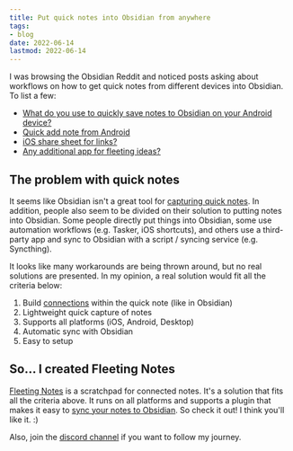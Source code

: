 ```yaml
---
title: Put quick notes into Obsidian from anywhere
tags:
- blog
date: 2022-06-14
lastmod: 2022-06-14
---
```


I was browsing the Obsidian Reddit and noticed posts asking about workflows on how to get quick notes from different devices into Obsidian. To list a few:

* [What do you use to quickly save notes to Obsidian on your Android device?](https://www.reddit.com/r/ObsidianMD/comments/v9v98f/what_do_you_use_to_quickly_save_notes_to_obsidian/)
* [Quick add note from Android](https://www.reddit.com/r/ObsidianMD/comments/qj7nct/quick_add_note_from_android/)
* [iOS share sheet for links?](https://www.reddit.com/r/ObsidianMD/comments/oj63s7/ios_share_sheet_for_links/)
* [Any additional app for fleeting ideas?](https://www.reddit.com/r/ObsidianMD/comments/q9txt7/any_additional_app_for_fleeting_ideas/)

## The problem with quick notes

It seems like Obsidian isn't a great tool for [capturing quick notes](writing-quick-notes-in-obsidian.md). In addition, people also seem to be divided on their solution to putting notes into Obsidian. Some people directly put things into Obsidian, some use automation workflows (e.g. Tasker, iOS shortcuts), and others use a third-party app and sync to Obsidian with a script / syncing service (e.g. Syncthing).

It looks like many workarounds are being thrown around, but no real solutions are presented. In my opinion, a real solution would fit all the criteria below:

1. Build [connections](../notes/connecting%20ideas%20is%20powerful.md) within the quick note (like in Obsidian)
1. Lightweight quick capture of notes
1. Supports all platforms (iOS, Android, Desktop)
1. Automatic sync with Obsidian
1. Easy to setup

## So... I created Fleeting Notes

[Fleeting Notes](https://fleetingnotes.app/) is a scratchpad for connected notes. It's a solution that fits all the criteria above. It runs on all platforms and supports a plugin that makes it easy to [sync your notes to Obsidian](sync-fleeting-notes-with-obsidian.md). So check it out! I think you'll like it. :)

Also, join the [discord channel](https://discord.gg/xrj6yuGNmx) if you want to follow my journey.
